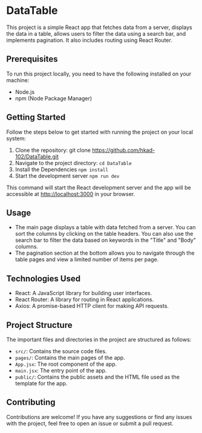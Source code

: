 # DataTable

This project is a simple React app that fetches data from a server, displays the data in a table, allows users to filter the data using a search bar, and implements pagination. It also includes routing using React Router.

## Prerequisites

To run this project locally, you need to have the following installed on your machine:

- Node.js
- npm (Node Package Manager)

## Getting Started

Follow the steps below to get started with running the project on your local system:

1. Clone the repository:
   git clone https://github.com/hkad-102/DataTable.git
2. Navigate to the project directory:
   `cd DataTable`
3. Install the Dependencies
   `npm install`
4. Start the development server
   `npm run dev`


This command will start the React development server and the app will be accessible at [http://localhost:3000](http://localhost:3000) in your browser.

## Usage

- The main page displays a table with data fetched from a server. You can sort the columns by clicking on the table headers. You can also use the search bar to filter the data based on keywords in the "Title" and "Body" columns.
- The pagination section at the bottom allows you to navigate through the table pages and view a limited number of items per page.

## Technologies Used

- React: A JavaScript library for building user interfaces.
- React Router: A library for routing in React applications.
- Axios: A promise-based HTTP client for making API requests.

## Project Structure

The important files and directories in the project are structured as follows:

- `src/`: Contains the source code files.
- `pages/`: Contains the main pages of the app.
- `App.jsx`: The root component of the app.
- `main.jsx`: The entry point of the app.
- `public/`: Contains the public assets and the HTML file used as the template for the app.

## Contributing

Contributions are welcome! If you have any suggestions or find any issues with the project, feel free to open an issue or submit a pull request.



